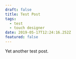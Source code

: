 ```yaml
---
draft: false
title: Test Post
tags:
  - test
  - touch designer
date: 2019-05-17T12:24:16.252Z
featured: false
---
```

Yet another test post.
